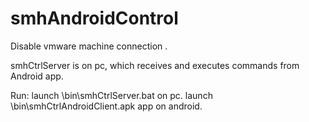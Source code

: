 smhAndroidControl
=================

Disable vmware machine connection .

smhCtrlServer is on pc, which receives and executes commands from Android app.



Run:
launch \bin\smhCtrlServer.bat on pc.
launch \bin\smhCtrlAndroidClient.apk app on android.


